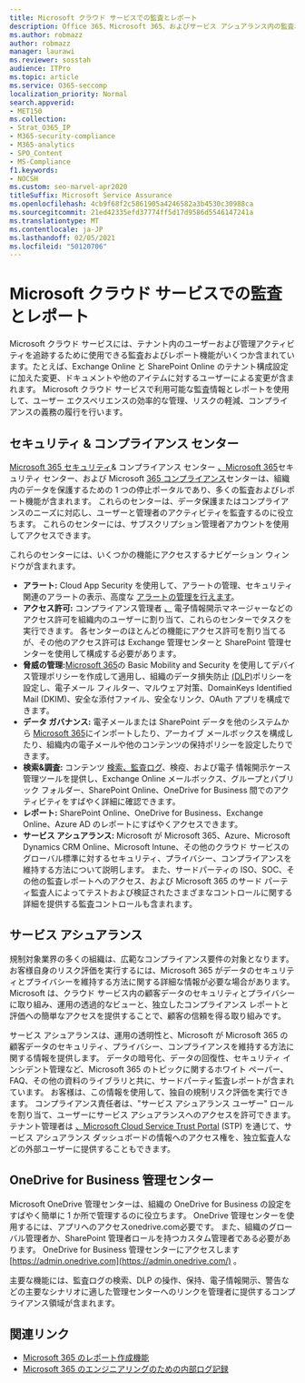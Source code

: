 ```yaml
---
title: Microsoft クラウド サービスでの監査とレポート
description: Office 365、Microsoft 365、およびサービス アシュアランス内の監査およびレポート機能の概要。
ms.author: robmazz
author: robmazz
manager: laurawi
ms.reviewer: sosstah
audience: ITPro
ms.topic: article
ms.service: O365-seccomp
localization_priority: Normal
search.appverid:
- MET150
ms.collection:
- Strat_O365_IP
- M365-security-compliance
- M365-analytics
- SPO_Content
- MS-Compliance
f1.keywords:
- NOCSH
ms.custom: seo-marvel-apr2020
titleSuffix: Microsoft Service Assurance
ms.openlocfilehash: 4cb9f68f2c5861905a4246582a3b4530c30988ca
ms.sourcegitcommit: 21ed42335efd37774ff5d17d9586d5546147241a
ms.translationtype: MT
ms.contentlocale: ja-JP
ms.lasthandoff: 02/05/2021
ms.locfileid: "50120706"
---
```

# <a name="auditing-and-reporting-in-microsoft-cloud-services"></a>Microsoft クラウド サービスでの監査とレポート

Microsoft クラウド サービスには、テナント内のユーザーおよび管理アクティビティを追跡するために使用できる監査およびレポート機能がいくつか含まれています。たとえば、Exchange Online と SharePoint Online のテナント構成設定に加えた変更、ドキュメントや他のアイテムに対するユーザーによる変更が含まれます。 Microsoft クラウド サービスで利用可能な監査情報とレポートを使用して、ユーザー エクスペリエンスの効率的な管理、リスクの軽減、コンプライアンスの義務の履行を行います。

## <a name="security--compliance-centers"></a>セキュリティ & コンプライアンス センター

[Microsoft 365 セキュリティ](https://protection.office.com)& コンプライアンス センター [、Microsoft 365](https://security.microsoft.com)セキュリティ センター、および Microsoft [365 コンプライアンス](https://compliance.microsoft.com)センターは、組織内のデータを保護するための 1 つの停止ポータルであり、多くの監査およびレポート機能が含まれます。 これらのセンターは、データ保護またはコンプライアンスのニーズに対応し、ユーザーと管理者のアクティビティを監査するのに役立ちます。 これらのセンターには、サブスクリプション管理者アカウントを使用してアクセスできます。

これらのセンターには、いくつかの機能にアクセスするナビゲーション ウィンドウが含まれます。

- **アラート:** Cloud App Security を使用して、アラートの管理、セキュリティ関連のアラートの表示、高度な [アラートの管理を行えます](/cloud-app-security/what-is-cloud-app-security)。
- **アクセス許可:** コンプライアンス管理者 [、](/microsoft-365/security/office-365-security/grant-access-to-the-security-and-compliance-center) 電子情報開示マネージャーなどのアクセス許可を組織内のユーザーに割り当て、これらのセンターでタスクを実行できます。 各センターのほとんどの機能にアクセス許可を割り当てるが、その他のアクセス許可は Exchange 管理センターと SharePoint 管理センターを使用して構成する必要があります。
- **脅威の管理:**[Microsoft 365](https://support.microsoft.com/office/overview-of-basic-mobility-and-security-for-microsoft-365-faa7d8e5-645d-4d59-839c-c8d4c1869e4a)の Basic Mobility and Security を使用してデバイス管理ポリシーを作成して適用し、組織のデータ損失防止 [(DLP)](/microsoft-365/compliance/data-loss-prevention-policies)ポリシーを設定し、電子メール フィルター、マルウェア対策、DomainKeys Identified Mail (DKIM)、安全な添付ファイル、安全なリンク、OAuth アプリを構成できます。
- **データ ガバナンス:** 電子メールまたは SharePoint データを他のシステムから [Microsoft 365](https://support.office.com/article/Import-PST-files-or-SharePoint-data-to-Office-365-ba688e0a-0fcb-4bd7-8e57-2b669564ea84)にインポートしたり、アーカイブ [](/microsoft-365/compliance/retention-policies)メールボックスを構成したり、組織内の電子メールや他のコンテンツの保持ポリシーを設定したりできます。 [](https://support.office.com/article/Enable-archive-mailboxes-in-the-Office-365-Security-Compliance-Center-268a109e-7843-405b-bb3d-b9393b2342ce)
- **検索&調査:** コンテンツ [検索、](https://support.office.com/article/Run-a-Content-Search-in-the-Office-365-Security-Compliance-Center-61852fd9-fe8a-4880-a339-cb19ed3bff4a)[監査ログ](https://support.office.com/article/Search-the-audit-log-in-the-Office-365-Security-Compliance-Center-0d4d0f35-390b-4518-800e-0c7ec95e946c)、検疫、および電子 [](https://support.office.com/article/Manage-eDiscovery-cases-in-the-Office-365-Security-Compliance-Center-edea80d6-20a7-40fb-b8c4-5e8c8395f6da)情報開示ケース管理ツールを提供し、Exchange Online メールボックス、グループとパブリック フォルダー、SharePoint Online、OneDrive for Business 間でのアクティビティをすばやく詳細に確認できます。
- **レポート:** SharePoint Online、OneDrive for Business、Exchange Online、Azure AD のレポートにすばやくアクセスできます。 [](https://support.office.com/article/Reports-in-the-Office-365-Security-Compliance-Center-7acd33ce-1ec8-49fb-b625-43bac7b58c5a)
- **サービス アシュアランス:** Microsoft が Microsoft 365、Azure、Microsoft Dynamics CRM Online、Microsoft Intune、その他のクラウド サービスのグローバル標準に対するセキュリティ、プライバシー、コンプライアンスを維持する方法について説明します。 また、サードパーティの ISO、SOC、その他の監査レポートへのアクセス、および Microsoft 365 のサード パーティ監査人によってテストおよび検証されたさまざまなコントロールに関する詳細を提供する監査コントロールも含まれます。

## <a name="service-assurance"></a>サービス アシュアランス

規制対象業界の多くの組織は、広範なコンプライアンス要件の対象となります。 お客様自身のリスク評価を実行するには、Microsoft 365 がデータのセキュリティとプライバシーを維持する方法に関する詳細な情報が必要な場合があります。 Microsoft は、クラウド サービス内の顧客データのセキュリティとプライバシーに取り組み、運用の透過的なビューと、独立したコンプライアンス レポートと評価への簡単なアクセスを提供することで、顧客の信頼を得る取り組みです。

サービス アシュアランスは、運用の透明性と、Microsoft が Microsoft 365 の顧客データのセキュリティ、プライバシー、コンプライアンスを維持する方法に関する情報を提供します。 データの暗号化、データの回復性、セキュリティ インシデント管理など、Microsoft 365 のトピックに関するホワイト ペーパー、FAQ、その他の資料のライブラリと共に、サードパーティ監査レポートが含まれています。 お客様は、この情報を使用して、独自の規制リスク評価を実行できます。 コンプライアンス責任者は、"サービス アシュアランス ユーザー" ロールを割り当て、ユーザーにサービス アシュアランスへのアクセスを許可できます。 テナント管理者は [、Microsoft Cloud Service Trust Portal](https://aka.ms/STP) (STP) を通じて、サービス アシュアランス ダッシュボードの情報へのアクセス権を、独立監査人などの外部ユーザーに提供することもできます。

## <a name="onedrive-for-business-admin-center"></a>OneDrive for Business 管理センター

Microsoft OneDrive 管理センターは、組織の OneDrive for Business の設定をすばやく簡単に 1 か所で管理するのに役立ちます。 OneDrive 管理センターを使用するには、アプリへのアクセスonedrive.com必要です。 また、組織のグローバル管理者か、SharePoint 管理者ロールを持つカスタム管理者である必要があります。 OneDrive for Business 管理センターにアクセスします [https://admin.onedrive.com](https://admin.onedrive.com/) 。

主要な機能には、監査ログの検索、DLP の操作、保持、電子情報開示、警告などの主要なシナリオに適した管理センターへのリンクを管理者に提供するコンプライアンス領域が含まれます。

## <a name="related-links"></a>関連リンク

- [Microsoft 365 のレポート作成機能](assurance-reporting-features.md)
- [Microsoft 365 のエンジニアリングのための内部ログ記録](assurance-internal-logging.md)
